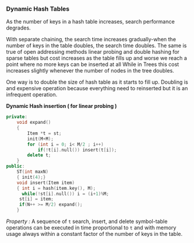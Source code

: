 ### Dynamic Hash Tables

As the number of keys in a hash table increases, search performance degrades.

With separate chaining, the search time increases gradually-when the number of keys in the table doubles, the search time doubles. The same is true of open addressing methods linear probing and double hashing for sparse tables but cost increases as the table fills up and worse we reach a point where no more keys can be inserted at all While in Trees this cost increases slightly whenever the number of nodes in the tree doubles.

One way is to double the size of hash table as it starts to fill up. Doubling is and expensive operation because everything need to reinserted but it is an infrequent operation.

**Dynamic Hash insertion ( for linear probing )**

````c++
private:
	void expand()
    {
        Item *t = st;
        init(M+M);
        for (int i = 0; i< M/2 ; i++)
            if(!t[i].null()) insert(t[i]);
        delete t;
    }
public:
	ST(int maxN)
    { init(4);}
	void insert(Item item)
    { int i = hash(item.key(), M);
      while(!st[i].null()) i = (i+1)%M;
     st[i] = item;
     if(N++ >= M/2) expand();
    }
````

*Property :* A sequence of `t` search, insert, and delete symbol-table operations can be executed in time proportional to `t` and with memory usage always within a constant factor of the number of keys in the table.

